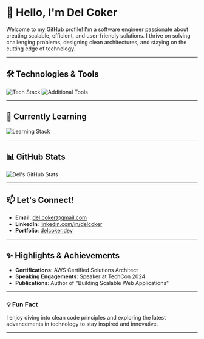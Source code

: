 
# 👋 Hello, I'm Del Coker

Welcome to my GitHub profile! I'm a software engineer passionate about creating scalable, efficient, and user-friendly solutions. I thrive on solving challenging problems, designing clean architectures, and staying on the cutting edge of technology.

---

## 🛠️ Technologies & Tools

<p align="left">
  <img src="https://skillicons.dev/icons?i=python,java,javascript,typescript,html,css,php,react,nextjs,spring,mysql,mssql,aws,docker,git,github,vscode,figma,graphql,kubernetes,heroku,materialui,linux,postman" alt="Tech Stack" />
  <img src="https://skillicons.dev/icons?i=azure,hibernate,maven,selenium,flask,postgres" alt="Additional Tools" />
</p>

---

## 🌱 Currently Learning

<p align="left">
  <img src="https://skillicons.dev/icons?i=graphql,ts,kubernetes" alt="Learning Stack" />
</p>

---

## 📊 GitHub Stats

<p align="left">
  <img src="https://github-readme-stats.vercel.app/api?username=delcoker&show_icons=true&theme=radical" alt="Del's GitHub Stats" />
</p>

---

## 📫 Let's Connect!

- **Email**: [del.coker@gmail.com](mailto:del.coker@gmail.com)
- **LinkedIn**: [linkedin.com/in/delcoker](https://linkedin.com/in/delcoker)
- **Portfolio**: [delcoker.dev](https://delcoker.dev)

---

## ✨ Highlights & Achievements

- **Certifications**: AWS Certified Solutions Architect
- **Speaking Engagements**: Speaker at TechCon 2024
- **Publications**: Author of "Building Scalable Web Applications"

---

### 💡 Fun Fact

I enjoy diving into clean code principles and exploring the latest advancements in technology to stay inspired and innovative.

---
